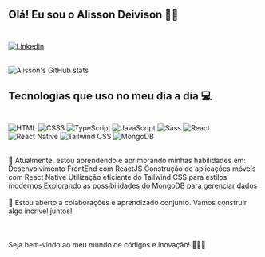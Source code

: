 ## Olá! Eu sou o Alisson Deivison 🖖🏻</br></br>


[![Linkedin](https://img.shields.io/badge/LinkedIn-0077B5?style=for-the-badge&logo=linkedin&logoColor=white)](https://https://www.linkedin.com/in/alisson-deivison-52204588/)</br></br>

![Alisson's GitHub stats](https://github-readme-stats.vercel.app/api?username=AlissonDeivison&show_icons=true&theme=onedark)


 
## Tecnologias que uso no meu dia a dia 💻

<div style="display:inline_block"><br/>
    <img alt="HTML" src="https://img.shields.io/badge/HTML5-E34F26?style=for-the-badge&logo=html5&logoColor=white">
    <img alt="CSS3" src="https://img.shields.io/badge/CSS3-1572B6?style=for-the-badge&logo=css3&logoColor=white">
    <img alt="TypeScript" src="https://img.shields.io/badge/TypeScript-007ACC?style=for-the-badge&logo=typescript&logoColor=white">
    <img alt="JavaScript" src="https://img.shields.io/badge/JavaScript-323330?style=for-the-badge&logo=javascript&logoColor=F7DF1E">
    <img alt="Sass" src="https://img.shields.io/badge/Sass-CC6699?style=for-the-badge&logo=sass&logoColor=white">
    <img alt="React" src="https://img.shields.io/badge/React-20232A?style=for-the-badge&logo=react&logoColor=61DAFB">
    <img alt="React Native" src="https://img.shields.io/badge/React_Native-20232A?style=for-the-badge&logo=react&logoColor=61DAFB">
    <img alt="Tailwind CSS" src="https://img.shields.io/badge/Tailwind_CSS-38B2AC?style=for-the-badge&logo=tailwind-css&logoColor=white">
    <img alt="MongoDB" src="https://img.shields.io/badge/MongoDB-4EA94B?style=for-the-badge&logo=mongodb&logoColor=white">
</div></br>

🌱 Atualmente, estou aprendendo e aprimorando minhas habilidades em:
Desenvolvimento FrontEnd com ReactJS
Construção de aplicações móveis com React Native
Utilização eficiente do Tailwind CSS para estilos modernos
Explorando as possibilidades do MongoDB para gerenciar dados<br/><br/>
🤝 Estou aberto a colaborações e aprendizado conjunto. Vamos construir algo incrível juntos!<br/><br/><br/><br/>
Seja bem-vindo ao meu mundo de códigos e inovação! 🚀👨‍💻
